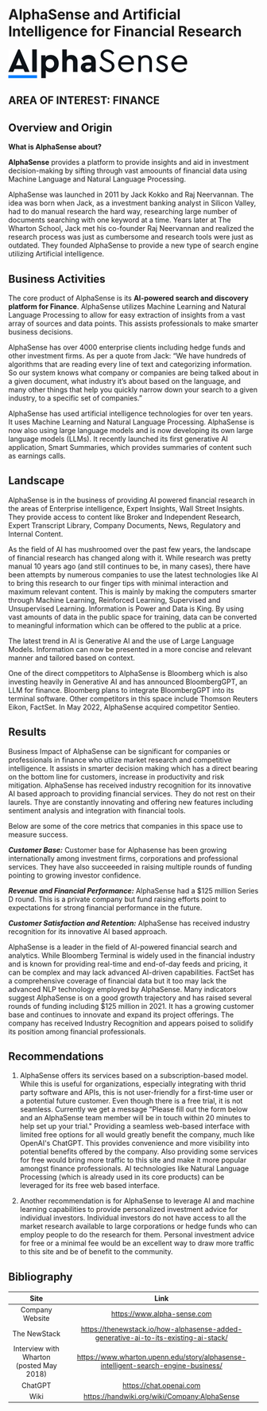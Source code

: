 # AlphaSense and Artificial Intelligence for Financial Research


[![AlphaSense](./AlphaSense_Logo.svg)](https://www.alpha-sense.com)

## AREA OF INTEREST:  FINANCE


## Overview and Origin

**What is AlphaSense about?**

**AlphaSense** provides a platform to provide insights and aid in investment decision-making by sifting through vast amoounts of financial data using Machine Language and Natural Language Processing.

AlphaSense was launched in 2011 by Jack Kokko and Raj Neervannan. The idea was  born when Jack, as a investment banking analyst in Silicon Valley, had to do manual research the hard way, researching large number of documents searching with one keyword at a time. Years later at The Wharton School, Jack met his co-founder Raj Neervannan and realized the research process was just as cumbersome and research tools were just as outdated. They founded AlphaSense to provide a new type of search engine utilizing Artificial intelligence.


## Business Activities

The core product of AlphaSense is its **AI-powered search and discovery platform for Finance**. AlphaSense utilizes Machine Learning and Natural Language Processing to allow for easy extraction of insights from a vast array of sources and data points. This assists professionals to make smarter business decisions. 

AlphaSense has over 4000 enterprise clients including hedge funds and other investment firms.  As per a quote from Jack: “We have hundreds of algorithms that are reading every line of text and categorizing information. So our system knows what company or companies are being talked about in a given document, what industry it’s about based on the language, and many other things that help you quickly narrow down your search to a given industry, to a specific set of companies.”

AlphaSense has used artificial intelligence technologies for over ten years. It uses Machine Learning and Natural Language Processing. AlphaSense is now also using large language models and is now developing its own large language models (LLMs). It recently launched its first generative AI application, Smart Summaries, which provides summaries of content such as earnings calls.


## Landscape

AlphaSense is in the business of providing AI powered financial research in the areas of Enterprise intelligence, Expert Insights, Wall Street Insights.  They provide access to content like Broker and Independent Research, Expert Transcript Library, Company Documents, News, Regulatory and Internal Content.

As the field of AI has mushroomed over the past few years, the landscape of financial research has changed along with it. While research was pretty manual 10 years ago (and still continues to be, in many cases), there have been attempts by numerous companies to use the latest technologies like AI to bring this research to our finger tips with minimal interaction and maximum relevant content. This is mainly by making the computers smarter through Machine Learning, Reinforced Learning, Supervised and Unsupervised Learning. Information is Power and Data is King. By using vast amounts of data in the public space for training, data can be converted to meaningful information which can be offered to the public at a price. 

The latest trend in AI is Generative AI and the use of Large Language Models. Information can now be presented in a more concise and relevant manner and tailored based on context.

One of the direct comppetitors to AlphaSense is Bloomberg which is also investing heavily in Generative AI and has announced BloombergGPT, an LLM for finance. Bloomberg plans to integrate BloombergGPT into its terminal software. Other competitors in this space include Thomson Reuters Eikon, FactSet. In May 2022, AlphaSense acquired competitor Sentieo.


## Results

Business Impact of AlphaSense can be significant for companies or professionals in finance who utlize market research and competitive intelligence. It assists in smarter decision making which has a direct bearing on the bottom line for customers, increase in productivity and risk mitigation. AlphaSense has received industry recognition for its innovative AI based approach to providing financial services. They do not rest on their laurels. Thye are constantly innovating and offering new features including sentiment analysis and integration with financial tools.  


Below are some of the core metrics that companies in this space use to measure success.

***Customer Base:*** Customer base for Alphasense has been growing internationally among investment firms, corporations and professional services. They have also succeeeded in raising multiple rounds of funding pointing to growing investor confidence.

***Revenue and Financial Performance:*** AlphaSense had a $125 million Series D round. This is a private company but fund raising efforts point to expectations for strong financial performance in the future.

***Customer Satisfaction and Retention:*** AlphaSense has received industry recognition for its innovative AI based approach.


AlphaSense is a leader in the field of AI-powered financial search and analytics. While Bloomberg Terminal is widely used in the financial industry and is known for providing real-time and end-of-day feeds and pricing, it can be complex and may lack advanced AI-driven capabilities. FactSet has a comprehensive coverage of financial data but it too may lack the advanced NLP technology employed by AlphaSense. Many indicators suggest AlphaSense is on a good growth trajectory and has raised several rounds of funding including $125 million in 2021. It has a growing customer base and continues to innovate and expand its project offerings. The company has received Industry Recognition and appears poised to solidify its position among financial professionals.


## Recommendations

1. AlphaSense offers its services based on a subscription-based model. While this is useful for organizations, especially integrating with thrid party software and APIs, this is not user-friendly for a first-time  user or a potential future customer. Even though there is a free trial, it is not seamless. Currently we get a message "Please fill out the form below and an AlphaSense team member will be in touch within 20 minutes to help set up your trial." Providing a seamless web-based interface with limited free options for all would greatly benefit the company, much like OpenAI's ChatGPT. This provides convenience and more visibility into potential benefits offered by the company. Also providing some services for free would bring more traffic to this site and make it more popular amongst finance professionals. AI technologies like Natural Language Processing (which is already used in its core products) can be leveraged for its free web based interface.

2.  Another recommendation is for AlphaSense to leverage AI and machine learning capabilities to provide personalized investment advice for individual investors. Individual investors do not have access to all the market research available to large corporations or hedge funds who can employ people to do the research for them. Personal investment advice for free or a minimal fee would be an excellent way to draw more traffic to this site and be of benefit to the community.


## Bibliography

| Site     | Link     |
|:---------:|:---------:|
| Company Website | https://www.alpha-sense.com |
| The NewStack  | https://thenewstack.io/how-alphasense-added-generative-ai-to-its-existing-ai-stack/  |
| Interview with Wharton (posted May 2018) | https://www.wharton.upenn.edu/story/alphasense-intelligent-search-engine-business/ |
| ChatGPT | https://chat.openai.com |
| Wiki | https://handwiki.org/wiki/Company:AlphaSense |




